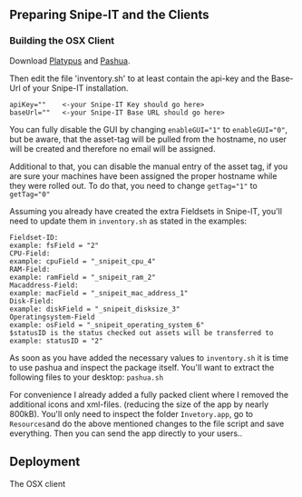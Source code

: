


## Preparing Snipe-IT and the Clients

### Building the OSX Client



Download [Platypus](https://github.com/sveinbjornt/Platypus) and [Pashua](https://github.com/BlueM/Pashua). 


Then edit the file 'inventory.sh' to at least contain the api-key and the Base-Url of your Snipe-IT installation.
```
apiKey=""    <-your Snipe-IT Key should go here>
baseUrl=""   <-your Snipe-IT Base URL should go here>
```

You can fully disable the GUI by changing `enableGUI="1"` to `enableGUI="0"`, but be aware, that the asset-tag will be pulled from the hostname, no user will be created and therefore no email will be assigned.

Additional to that, you can disable the manual entry of the asset tag, if you are sure your machines have been assigned the proper hostname while they were rolled out. To do that, you need to change `getTag="1"` to `getTag="0"`

Assuming you already have created the extra Fieldsets in Snipe-IT, you'll need to update them in `inventory.sh` as stated in the examples:

```
Fieldset-ID:																		
example: fsField = "2"															
CPU-Field:
example: cpuField = "_snipeit_cpu_4"
RAM-Field:
example: ramField = "_snipeit_ram_2"
Macaddress-Field:
example: macField = "_snipeit_mac_address_1"
Disk-Field:		
example: diskField = "_snipeit_disksize_3"
Operatingsystem-Field
example: osField = "_snipeit_operating_system_6"
$statusID is the status checked out assets will be transferred to
example: statusID = "2"
```

As soon as you have added the necessary values to `inventory.sh` it is time to use pashua and inspect the package itself. You'll want to extract the following files to your desktop: `pashua.sh`

For convenience I already added a fully packed client where I removed the additional icons and xml-files. (reducing the size of the app by nearly 800kB). You'll only need to inspect the folder `Invetory.app`, go to `Resources`and do the above mentioned changes to the file script and save everything. Then you can send the app directly to your users..

## Deployment



The OSX client 

